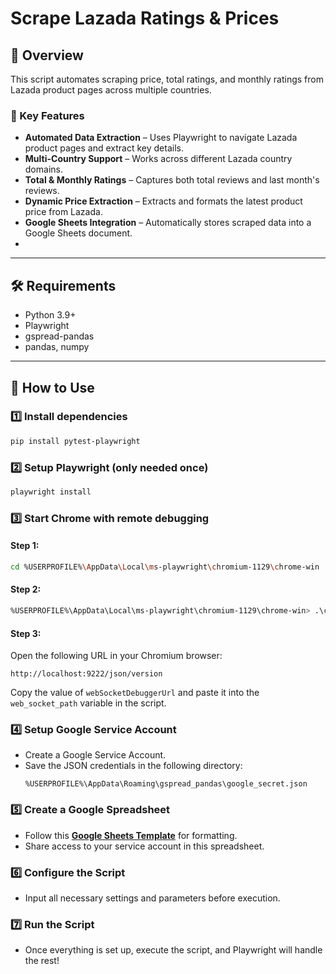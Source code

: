 # **Scrape Lazada Ratings & Prices**
## 🚩 Overview  
This script automates scraping price, total ratings, and monthly ratings from Lazada product pages across multiple countries.  

### 🔑 Key Features  
- **Automated Data Extraction** – Uses Playwright to navigate Lazada product pages and extract key details.  
- **Multi-Country Support** – Works across different Lazada country domains.  
- **Total & Monthly Ratings** – Captures both total reviews and last month's reviews.  
- **Dynamic Price Extraction** – Extracts and formats the latest product price from Lazada.  
- **Google Sheets Integration** – Automatically stores scraped data into a Google Sheets document.
- 
---

## 🛠 Requirements  
- Python 3.9+  
- Playwright  
- gspread-pandas  
- pandas, numpy  

---

## 🚀 How to Use  

### 1️⃣ Install dependencies  
```bash
pip install pytest-playwright
```

### 2️⃣ Setup Playwright (only needed once)  
```bash
playwright install  
```

### 3️⃣ Start Chrome with remote debugging  

#### **Step 1:**  
```bash
cd %USERPROFILE%\AppData\Local\ms-playwright\chromium-1129\chrome-win  
```

#### **Step 2:**  
```bash
%USERPROFILE%\AppData\Local\ms-playwright\chromium-1129\chrome-win> .\chrome --remote-debugging-port=9222
```  

#### **Step 3:**  
Open the following URL in your Chromium browser:  
```http
http://localhost:9222/json/version
```  
Copy the value of `webSocketDebuggerUrl` and paste it into the `web_socket_path` variable in the script.  

### 4️⃣ Setup Google Service Account  
- Create a Google Service Account.  
- Save the JSON credentials in the following directory:  
  ```
  %USERPROFILE%\AppData\Roaming\gspread_pandas\google_secret.json
  ```

### 5️⃣ Create a Google Spreadsheet  
- Follow this **[Google Sheets Template](https://docs.google.com/spreadsheets/d/1Lc2Oxqc1Pf2aQrVIbzAd3RnlM4ZGUDe-xgFIrDwzZx4/edit?gid=0)** for formatting.  
- Share access to your service account in this spreadsheet.  

### 6️⃣ Configure the Script  
- Input all necessary settings and parameters before execution.  

### 7️⃣ Run the Script  
- Once everything is set up, execute the script, and Playwright will handle the rest! 









 
